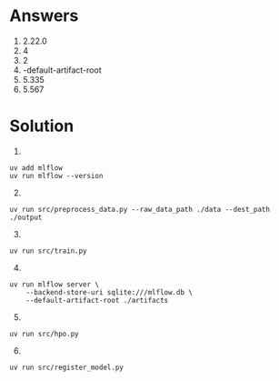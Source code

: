 # Answers

1. 2.22.0
2. 4
3. 2
4. -default-artifact-root
5. 5.335
6. 5.567

# Solution

1.

```{bash}
uv add mlflow
uv run mlflow --version
```

2.

```{bash}
uv run src/preprocess_data.py --raw_data_path ./data --dest_path ./output
```

3.

```{bash}
uv run src/train.py
```

4.

```{bash}
uv run mlflow server \
    --backend-store-uri sqlite:///mlflow.db \
    --default-artifact-root ./artifacts
```

5.

```{bash}
uv run src/hpo.py
```

6.

```{bash}
uv run src/register_model.py 
```
